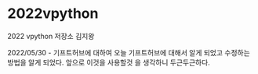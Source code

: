 # 2022vpython
2022 vpython 저장소 김지왕

2022/05/30 - 기프트허브에 대하여
오늘 기프트허브에 대해서 알게 되었고 수정하는 방법을 알게 되었다.
앞으로 이것을 사용할것 을 생각하니 두근두근하다.
